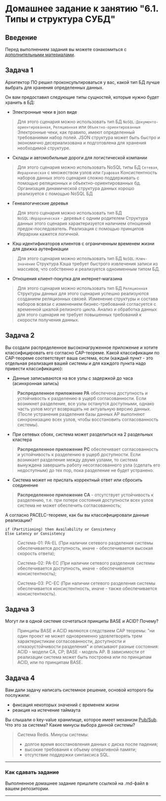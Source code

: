# Домашнее задание к занятию "6.1. Типы и структура СУБД"

## Введение

Перед выполнением задания вы можете ознакомиться с 
[дополнительными материалами](https://github.com/netology-code/virt-homeworks/tree/master/additional/README.md).

## Задача 1

Архитектор ПО решил проконсультироваться у вас, какой тип БД 
лучше выбрать для хранения определенных данных.

Он вам предоставил следующие типы сущностей, которые нужно будет хранить в БД:

- Электронные чеки в json виде
> Для этого сценария можно использовать тип БД `NoSQL:Документо-ориентированная`, `Реляционная` или `Объектно-ориентированныя`
> Электронные чеки, как правило, имеют определенный требованиями набор полей. JSON структура может быть быстро и экономично десериализована и подготовлена для хранения необходимой структуре.
> 
- Склады и автомобильные дороги для логистической компании
> Для этого сценария можно использовать NoSQL типы БД `Сетевая`, `Иерархическая` с множеством узлов или `Графовая`
> Консистентность наборов данных этого сценария сложно поддерживать с помощью реляционных и объектно-ориентированных бд. Организация динамической структура данных хорошо реализуется с помощью NoSQL БД
>  
- Генеалогические деревья
> Для этого сценария можно использовать тип БД `NoSQL:Иерархическая` - деревья с одним родителем
> Структура данных этого сценария характеризуется наличием отношений предок-последователь. Реализация с помощью принципов Иерархии кажется логичной.
> 
- Кэш идентификаторов клиентов с ограниченным временем жизни для движка аутенфикации
> Для этого сценария можно использовать тип БД `NoSQL:Ключ-значение`
> Структура Кэша требует быстрого извлечения записи из массивов, что собственно и реализуется одноименным типом БД.
> 
- Отношения клиент-покупка для интернет-магазина
> Для этого сценария можно использовать тип БД `Реляционная`
> Структуры данных для этого сценария успешно реализуются созданием реляционных связей. Изменение структуры и состава наборов  всвязи с изменением бизнес-требований согласуется с временной шкалой релизного цикла. Анализ и обработка данных для этого сценария не требует повышенных требований к скорости получения данных.
> 


## Задача 2

Вы создали распределенное высоконагруженное приложение и хотите классифицировать его согласно 
CAP-теореме. Какой классификации по CAP-теореме соответствует ваша система, если 
(каждый пункт - это отдельная реализация вашей системы и для каждого пункта надо привести классификацию):

- Данные записываются на все узлы с задержкой до часа (асинхронная запись)
> **Распределенное приложение PA** обеспечена доступность и устойчивость к разделению в ущерб согласованности. Если возникнет разделение, все узлы останутся доступными, однако часть узлов могут возвращать не актуальную версию данных. (После устранения разделения базы данных AP выполняют синхронизацию всех узлов, чтобы восстановить согласованность системы).
>
- При сетевых сбоях, система может разделиться на 2 раздельных кластера
> **Распределенное приложение PC** обеспечивает согласованность и устойчивость к разделению в ущерб доступности. Если возникает разделение между двумя узлами, то система вынуждена завершить работу несогласованного узла (сделать его недоступным) до тех пор, пока разделение не будет устранено.
>
- Система может не прислать корректный ответ или сбросить соединение
> **Распределенное приложение CA** - отсутствует устойчивость к разделению, т.е. при потере состояния доступности всех узлов система не может обеспечить согласованность;
>

А согласно PACELC-теореме, как бы вы классифицировали данные реализации?
```
if (Partitioning) then Availability or Consistency
Else Latency or Consistency
```
> Система-01: PA-EL (При наличии сетевого разделения системы обеспечивается доступность, иначе - обеспечивается высокая скорость ответа);
 
> Система-02: PA-EC (При наличии сетевого разделения системы обеспечивается доступность, иначе - обеспечивается консистентность);

> Система-03: PC-EC (При наличии сетевого разделения системы обеспечивается консистентность, иначе - также обеспечивается консистентность).


## Задача 3

Могут ли в одной системе сочетаться принципы BASE и ACID? Почему?
> Принципы BASE и ACID являются следствием CAP теоремы: "ни один проект не может одновременно удовлетворять трем характеристикам согласованности, доступности и отказоустойчивости разделения" и описывают разные состояния: ACID - модели CA, CP; BASE - модель AP.
> В зависимости от реализации система может быть построена или по принципам ACID, или по принципам BASE.

## Задача 4

Вам дали задачу написать системное решение, основой которого бы послужили:

- фиксация некоторых значений с временем жизни
- реакция на истечение таймаута

Вы слышали о key-value хранилище, которое имеет механизм [Pub/Sub](https://habr.com/ru/post/278237/). 
Что это за система? Какие минусы выбора данной системы?
> Система Redis.
> Минусы системы:
> - долгое время восстановления данных с диска после падения;
> - высокие требования к объему оперативной памяти;
> - отсутствие поддержки  синтаксиса SQL.

---

### Как cдавать задание

Выполненное домашнее задание пришлите ссылкой на .md-файл в вашем репозитории.

---
